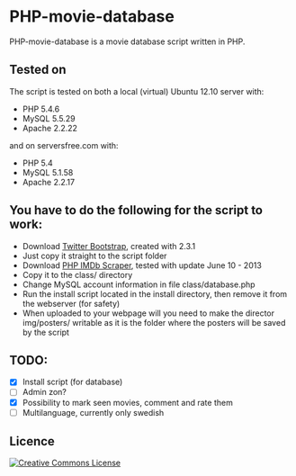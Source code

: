 PHP-movie-database
=======================
PHP-movie-database is a movie database script written in PHP.

Tested on
-------------------------
The script is tested on both a local (virtual) Ubuntu 12.10 server with:
* PHP 5.4.6
* MySQL 5.5.29
* Apache 2.2.22

and on serversfree.com with:
* PHP 5.4
* MySQL 5.1.58
* Apache 2.2.17

You have to do the following for the script to work:
-------------------------
* Download [Twitter Bootstrap](http://twitter.github.com/bootstrap/), created with 2.3.1
 * Just copy it straight to the script folder
* Download [PHP IMDb Scraper](http://web3o.blogspot.se/2010/10/php-imdb-scraper-for-new-imdb-template.html), tested with update June 10 - 2013 
 * Copy it to the class/ directory
* Change MySQL account information in file class/database.php
* Run the install script located in the install directory, then remove it from the webserver (for safety)
* When uploaded to your webpage will you need to make the director img/posters/ writable as it is the folder where the posters will be saved by the script

TODO:
-------------------------
- [x] Install script (for database)
- [ ] Admin zon?
- [x] Possibility to mark seen movies, comment and rate them 
- [ ] Multilanguage, currently only swedish

Licence
-------------------------
[![Creative Commons License](http://i.creativecommons.org/l/by-sa/3.0/88x31.png)](http://creativecommons.org/licenses/by-sa/3.0/deed.en_US)
